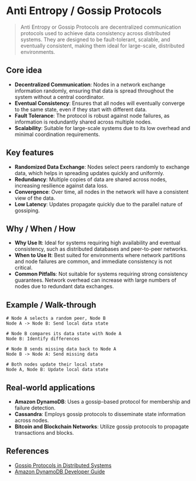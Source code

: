 # Anti Entropy / Gossip Protocols

> Anti Entropy or Gossip Protocols are decentralized communication protocols used to achieve data consistency across distributed systems. They are designed to be fault-tolerant, scalable, and eventually consistent, making them ideal for large-scale, distributed environments.

## Core idea
- **Decentralized Communication**: Nodes in a network exchange information randomly, ensuring that data is spread throughout the system without a central coordinator.
- **Eventual Consistency**: Ensures that all nodes will eventually converge to the same state, even if they start with different data.
- **Fault Tolerance**: The protocol is robust against node failures, as information is redundantly shared across multiple nodes.
- **Scalability**: Suitable for large-scale systems due to its low overhead and minimal coordination requirements.

## Key features
- **Randomized Data Exchange**: Nodes select peers randomly to exchange data, which helps in spreading updates quickly and uniformly.
- **Redundancy**: Multiple copies of data are shared across nodes, increasing resilience against data loss.
- **Convergence**: Over time, all nodes in the network will have a consistent view of the data.
- **Low Latency**: Updates propagate quickly due to the parallel nature of gossiping.

## Why / When / How
- **Why Use It**: Ideal for systems requiring high availability and eventual consistency, such as distributed databases and peer-to-peer networks.
- **When to Use It**: Best suited for environments where network partitions and node failures are common, and immediate consistency is not critical.
- **Common Pitfalls**: Not suitable for systems requiring strong consistency guarantees. Network overhead can increase with large numbers of nodes due to redundant data exchanges.

## Example / Walk-through
```pseudo
# Node A selects a random peer, Node B
Node A -> Node B: Send local data state

# Node B compares its data state with Node A
Node B: Identify differences

# Node B sends missing data back to Node A
Node B -> Node A: Send missing data

# Both nodes update their local state
Node A, Node B: Update local data state
```

## Real-world applications
- **Amazon DynamoDB**: Uses a gossip-based protocol for membership and failure detection.
- **Cassandra**: Employs gossip protocols to disseminate state information across nodes.
- **Bitcoin and Blockchain Networks**: Utilize gossip protocols to propagate transactions and blocks.

## References
- [Gossip Protocols in Distributed Systems](https://www.cs.cornell.edu/home/rvr/papers/flowgossip.pdf)
- [Amazon DynamoDB Developer Guide](https://docs.aws.amazon.com/amazondynamodb/latest/developerguide/HowItWorks.html)